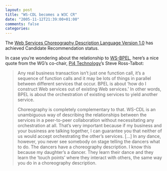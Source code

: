```yaml
---
layout: post
title: "WS-CDL becomes a W3C CR"
date: "2005-11-12T21:39:00+01:00"
comments: false
categories: 
---
```


<p>The <a href="http://www.w3.org/TR/2005/CR-ws-cdl-10-20051109/" title="Web Services Choreography Description Language Version 1.0">Web Services Choreography Description Language Version 1.0</a> has achieved Candidate Recommendation status. </p>

<p>In case you&#8217;re wondering about the relationship to <a href="http://www.oasis-open.org/committees/download.php/14616/wsbpel-specification-draft.htm">WS-BPEL</a>, here&#8217;s a nice quote from the WG&#8217;s co-chair, <a href="http://www.pi4tech.com">Pi4 Technology</a>&#8217;s Steve Ross-Talbot:</p>

<blockquote>
<p>Any real business transaction isn&#8217;t just one function call, it&#8217;s a sequence of function calls and it may be lots of things in parallel between different services that occur. BPEL is about &#8216;how do I construct Web services out of existing Web services.&#8217; In other words, BPEL is about the orchestration of existing services to yield another service.</p>

<p>Choreography is completely complementary to that. WS-CDL is an unambiguous way of describing the relationships between the services in a peer-to-peer collaboration without necessitating any orchestration at all. That&#8217;s very important because if my business and your business are talking together, I can guarantee you that neither of us would accept orchestrating the other&#8217;s services.
[&#8230;]
In any dance, however, you never see somebody on stage telling the dancers what to do. The dancers have a choreography description. I know this because my daughter&#8217;s a dancer. They learn their dance and they learn the &#8216;touch points&#8217; where they interact with others, the same way you do in a choreography description.</p>
</blockquote>


